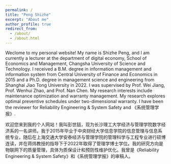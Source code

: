```yaml
---
permalink: /
title: "Peng Shizhe"
excerpt: "About me"
author_profile: true
redirect_from: 
  - /about/
  - /about.html
---
```


Weclome to my personal website! My name is Shizhe Peng, and I am currently a lecturer at the department of digital economy, School of Economics and Management, Changsha University of Science and Technology. I received a B.M. degree in information management and information system from Central University of Finance and Economics in 2015 and a Ph.D. degree in management science and engineering from Shanghai Jiao Tong University in 2022. I was supervised by Prof. Wei Jiang, Prof. Wenhui Zhao, and Prof. Nan Chen. My research interests include maintenance optimization and warranty management. My research explores optimal preventive schedules under two-dimensional warranty. I have been the reviewer for Reliability Engineering & System Safety and 《系统管理学报》.

欢迎您来到我的个人网站！我叫彭世喆，现为长沙理工大学经济与管理学院数字经济系的一名讲师。我于2015年毕业于中央财经大学信息学院的信息管理与信息系统专业，随后在上海交通大学安泰经济与管理学院的管理科学与工程专业进行硕博连读，并在蒋炜教授的指导下于2022年取得了管理学博士学位。我的研究方向是物联网下的质量管理，具体为质保设计和预防性维护优化。我曾是《Reliability Engineering & System Safety》和《系统管理学报》的审稿人。

